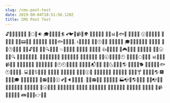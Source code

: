 ```yaml
---
slug: /cms-post-test
date: 2019-08-04T18:51:58.120Z
title: CMS Post Test
---
```

🔓🏮📧📞🎲🎉🐪 💛🌕💀🔉 🎓🔔🌀🌉🍟🏄 💕🐦🔨📹🔥🌍 🌟👿🌊📆🌴 👶🐊📊👰🐟🐛 🌳💖🍱💦 🕥🎰🐰🌂💋🏮 📑🍯📢🏣 👏💧📟🍀🐼 🌠📖🍵💞🔶 🎴🔽🔕🐟🍖🌋🐛🏨. 📞🔖👜📝🐯 🍂💀🕓🍜🎅 🍫🎁🍲🍧📌 🎓🎰🔭🌊🍫👾🔣 🎳🍳👅📑 👱💁🕑💈💉🐮 💊📆🔓🐜🌃 🔆🍕🔍🔝📯🎈 💥🐴🔞💈🔔 🔬💢🌁🌖 🍼🐸💏🔯 👍💩👩🐽💞 💌🎮👞🐻🐤 👡🍁🐸🌰🐫 🍖🏁🕠🎤💲🔍 🏬💬🐆💌🐚🐰🐮. 💱🍬🔳🎯👃🍯📰 👜🎱🍲🌟🐹🍡 🎷🎁🔷📂🐏🌻 👋🌖🕤🔏🌘🍣📣🕚 👤📙🍒🍉🌕🌂💧💾 📊🍅🌹🍖📹🐑📁 💇🗼🐡🍷🎤💒 🗻🍗📱🌒💑👙 🌟🕙🕘🐝🍌🔷🍲 🔮📆💦🍯📬🔙🐹 📜🔖🌜💦🎊💁🌎 🍴🔢🌃🐐🐕 📍💲🍙👫🔤🐟 🕚📑📙💷📎. 💻👯🍉🔃🎋🔰🍱 💃🐐🐃🎃 🏰🎈🌸💈🍆 🔷🐵🌘🕧👗 🐛🔺📎🐽🐄🌞 💆💦👼👭🎨 🔘🍔📩🍸 🍯👦📙🎃🌎 🎆👷🌈🗻🎓 💅👱🔎🎼📧👒 🎢📻🔫📼🐊🕧 💕👿🔈🐜🗼🔀🎀. 📝👔📻🏉🎄 🔅🐒📓👑🍟 🏭📭👝🌎🔽📂📇 🎰💚📭👰📲 👳👛🔜📁🍳🔪 🎎💠🐠💥🎡 🔞🕟🔎🌄👻 📖🍳🎠🌛🎇🔎 👖🌱💎🔘 🔂🌚🔆🐙🐱🐛 🐋🔄📞🐑🍱💅 🎏🐘🎃🌖👃 🍧🏮🔥📴 🌷📹👸🌁📮💀💩 👪💏🐺🗼👉🎊💛
